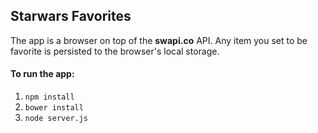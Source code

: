 ## Starwars Favorites
The app is a browser on top of the **swapi.co** API. Any item you set to be favorite is persisted to the browser's local storage.

#### To run the app:
1. `npm install`
2. `bower install`
3. `node server.js`






